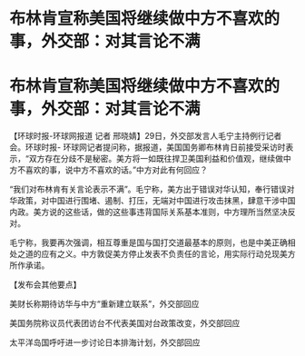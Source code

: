# 布林肯宣称美国将继续做中方不喜欢的事，外交部：对其言论不满

# 布林肯宣称美国将继续做中方不喜欢的事，外交部：对其言论不满

【环球时报-环球网报道 记者 邢晓婧】29日，外交部发言人毛宁主持例行记者会。环球时报-
环球网记者提问称，据报道，美国国务卿布林肯日前接受采访时表示，“双方存在分歧不是秘密。美方将一如既往捍卫美国利益和价值观，继续做中方不喜欢的事，说中方不喜欢的话。”中方对此有何回应？

“我们对布林肯有关言论表示不满”。毛宁称，美方出于错误对华认知，奉行错误对华政策，对中国进行围堵、遏制、打压，无端对中国进行攻击抹黑，肆意干涉中国内政。美方说的这些话，做的这些事违背国际关系基本准则，中方理所当然坚决反对。

毛宁称，我要再次强调，相互尊重是国与国打交道最基本的原则，也是中美正确相处之道的应有之义。中方敦促美方停止发表不负责任的言论，用实际行动兑现美方所作承诺。

【发布会其他要点】

美财长称期待访华与中方“重新建立联系”，外交部回应

美国务院称议员代表团访台不代表美国对台政策改变，外交部回应

太平洋岛国呼吁进一步讨论日本排海计划，外交部回应

